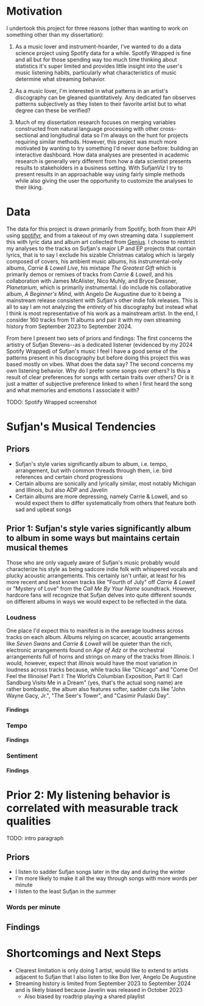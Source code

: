 # Motivation

I undertook this project for three reasons (other than wanting to work on something other than my dissertation):

1. As a music lover and instrument-hoarder, I've wanted to do a data science project using Spotify data for a while. 
Spotify Wrapped is fine and all but for those spending way too much time thinking about statistics it's super limited
and provides little insight into the user's music listening habits, particularly what characteristics of music determine
what streaming behavior.

2. As a music lover, I'm interested in what patterns in an artist's discography can be gleaned quantitatively. 
Any dedicated fan observes patterns subjectively as they listen to their favorite artist but to what degree can these be verified?

3. Much of my dissertation research focuses on merging variables constructed from natural language processing with other 
cross-sectional and longitudinal data so I'm always on the hunt for projects requiring similar methods. 
However, this project was much more motivated by wanting to try something I'd never done before: building an interactive dashboard.
How data analyses are presented in academic research is generally very different from how a data scientist presents results to 
stakeholders in a business setting. With SufjanViz I try to present results in an approachable way using fairly simple methods while
also giving the user the opportunity to customize the analyses to their liking.

# Data

The data for this project is drawn primarily from Spotify, both from their API using [spotifyr](https://cran.r-project.org/web/packages/spotifyr/index.html),
and from a takeout of my own streaming data. I supplement this with lyric data and album art collected from [Genius](https://genius.com/artists/Sufjan-stevens).
I choose to restrict my analyses to the tracks on Sufjan's major LP and EP projects that contain lyrics, that is to say I exclude his sizable Christmas catalog which is largely
composed of covers, his ambient music albums, his instrumental-only albums, *Carrie & Lowell Live*, his mixtape *The Greatest Gift* which is primarily demos or remixes of
tracks from *Carrie & Lowell*, and his collaboration with James McAlister, Nico Muhly, and Bryce Dessner, *Planetarium*, which is primarily instrumental.
I do include his collaborative album, *A Beginner's Mind*, with Angelo De Augustine due to it being a mainstream release consistent with Sufjan's other indie folk releases.
This is all to say I am not analyzing the *entirety* of his discography but instead what I think is most representative of his work as a mainstream artist.
In the end, I consider 160 tracks from 11 albums and pair it with my own streaming history from September 2023 to September 2024.

From here I present two sets of priors and findings: The first concerns the artistry of Sufjan Stevens--as a dedicated listener 
(evidenced by my 2024 Spotify Wrapped) of Sufjan's music I feel I have a good sense of the patterns present in his discography but before
doing this project this was based mostly on vibes. What does the data say? The second concerns my own listening behavior. 
Why do I prefer some songs over others? Is this a result of clear preferences for songs with certain traits over others?
Or is it just a matter of subjective preference linked to when I first heard the song and what memories and emotions I associate it with?

TODO: Spotify Wrapped screenshot

# Sufjan's Musical Tendencies

## Priors

  - Sufjan's style varies significantly album to album, i.e. tempo, arrangement, 
    but with common threads through them, i.e. bird references and certain chord progressions
  - Certain albums are sonically and lyrically similar, most notably Michigan and Illinois, but also ADP and Javelin
  - Certain albums are more depressing, namely Carrie & Lowell, and so would expect them to differ systematically from
    others that feature both sad and upbeat songs
    
## Prior 1: Sufjan's style varies significantly album to album in some ways but maintains certain musical themes

Those who are only vaguely aware of Sufjan's music probably would characterize his style as being sadcore 
indie folk with whispered vocals and plucky acoustic arrangements. This certainly isn't unfair, at least for his more
recent and best known tracks like "Fourth of July" off *Carrie & Lowell* or "Mystery of Love" from the *Call Me By Your Name* soundtrack.
However, hardcore fans will recognize that Sufjan delves into quite different sounds on different albums in ways we would expect to
be reflected in the data. 

### Loudness

One place I'd expect this to manifest is in the average loudness across tracks on each album. 
Albums relying on scarcer, acoustic arrangements like *Seven Swans* and *Carrie & Lowell* will be quieter than the rich, 
electronic arrangements found on *Age of Adz* or the orchestral arrangements full of horns and strings on many of the tracks from
*Illinois*. I would, however, expect that *Illinois* would have the most variation in loudness across tracks because, while tracks like "Chicago"
and "Come On! Feel the Illinoise! Part I: The World’s Columbian Exposition, Part II: Carl Sandburg Visits Me in a Dream" (yes, that's the actual song name)
are rather bombastic, the album also features softer, sadder cuts like "John Wayne Gacy, Jr.", "The Seer's Tower", and "Casimir Pulaski Day".

#### Findings

### Tempo

#### Findings

### Sentiment

#### Findings

# Prior 2: My listening behavior is correlated with measurable track qualities

TODO: intro paragraph

## Priors

- I listen to sadder Sufjan songs later in the day and during the winter
- I'm more likely to make it all the way through songs with more words per minute
- I listen to the least Sufjan in the summer

### Words per minute

###

## Findings

# Shortcomings and Next Steps

- Clearest limitation is only doing 1 artist, would like to extend to artists adjacent to Sufjan that I also
  listen to like Bon Iver, Angelo De Augustine
- Streaming history is limited from September 2023 to September 2024 and is likely biased because Javelin was released in October 2023
  - Also biased by roadtrip playing a shared playlist

